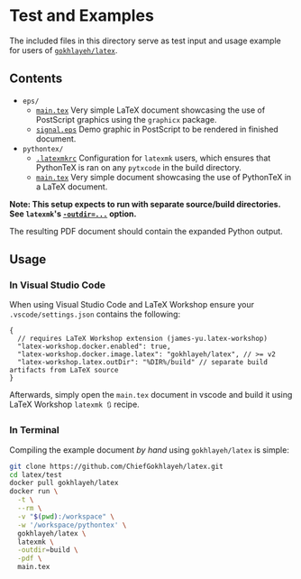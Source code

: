 # Test and Examples

The included files in this directory serve as test input and usage example for users of [`gokhlayeh/latex`](https://hub.docker.com/r/gokhlayeh/latex).

## Contents

- `eps/`
  - [`main.tex`](eps/main.tex) Very simple LaTeX document showcasing the use of PostScript graphics using the `graphicx` package.
  - [`signal.eps`](eps/signal.eps) Demo graphic in PostScript to be rendered in finished document.
- `pythontex/`
  - [`.latexmkrc`](pythontex/.latexmkrc) Configuration for `latexmk` users, which ensures that PythonTeX is ran on any `pytxcode` in the build directory.
  - [`main.tex`](pythontex/main.tex) Very simple document showcasing the use of PythonTeX in a LaTeX document.

**Note: This setup expects to run with separate source/build directories. See `latexmk`'s [`-outdir=...`](https://helpmanual.io/man1/latexmk-L/) option.**

The resulting PDF document should contain the expanded Python output.

## Usage

### In Visual Studio Code

When using Visual Studio Code and LaTeX Workshop ensure your `.vscode/settings.json` contains the following:

```jsonc
{
  // requires LaTeX Workshop extension (james-yu.latex-workshop)
  "latex-workshop.docker.enabled": true,
  "latex-workshop.docker.image.latex": "gokhlayeh/latex", // >= v2
  "latex-workshop.latex.outDir": "%DIR%/build" // separate build artifacts from LaTeX source
}
```

Afterwards, simply open the `main.tex` document in vscode and build it using LaTeX Workshop `latexmk 🔃` recipe.

### In Terminal

Compiling the example document _by hand_ using `gokhlayeh/latex` is simple:

```sh
git clone https://github.com/ChiefGokhlayeh/latex.git
cd latex/test
docker pull gokhlayeh/latex
docker run \
  -t \
  --rm \
  -v "$(pwd):/workspace" \
  -w '/workspace/pythontex' \
  gokhlayeh/latex \
  latexmk \
  -outdir=build \
  -pdf \
  main.tex
```
